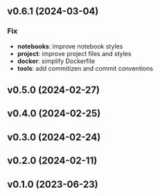## v0.6.1 (2024-03-04)

### Fix

- **notebooks**: improve notebook styles
- **project**: improve project files and styles
- **docker**: simplify Dockerfile
- **tools**: add commitizen and commit conventions

## v0.5.0 (2024-02-27)

## v0.4.0 (2024-02-25)

## v0.3.0 (2024-02-24)

## v0.2.0 (2024-02-11)

## v0.1.0 (2023-06-23)
